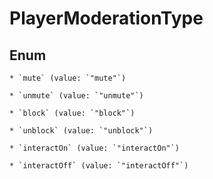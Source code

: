
# PlayerModerationType

## Enum


    * `mute` (value: `"mute"`)

    * `unmute` (value: `"unmute"`)

    * `block` (value: `"block"`)

    * `unblock` (value: `"unblock"`)

    * `interactOn` (value: `"interactOn"`)

    * `interactOff` (value: `"interactOff"`)



